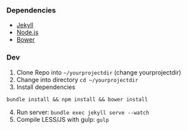 ### Dependencies

* [Jekyll](http://jekyllrb.com)
* [Node.js](http://nodejs.org)
* [Bower](http://bower.io)

### Dev

1. Clone Repo into `~/yourprojectdir` (change yourprojectdir)
2. Change into directory `cd ~/yourprojectdir`
3. Install dependencies
```
bundle install && npm install && bower install
```
4. Run server: `bundle exec jekyll serve --watch`
5. Compile LESS/JS with gulp: `gulp`
